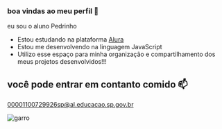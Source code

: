### boa vindas ao meu perfil 👻

eu sou o aluno Pedrinho

- Estou estudando na plataforma [Alura]( https://cursos.alura.com.br )
- Estou me desenvolvendo na linguagem JavaScript
- Utilizo esse espaço para minha organização e compartilhamento dos meus projetos desenvolvidos!!!




 ## você pode entrar em contanto comido 📫

 00001100729926sp@al.educacao.sp.gov.br



 ![garro](https://tenor.com/pt-BR/view/corinthians-rodrigo-garro-gif-3467882418664779333)
